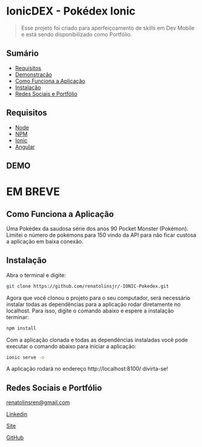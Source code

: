 # IonicDEX - Pokédex Ionic
> Esse projeto foi criado para aperfeiçoamento de skills em Dev Mobile e está sendo disponibilizado como Portfólio.

## Sumário

- [Requisitos](#Requisitos)	
- [Demonstração](#DEMO)
- [Como Funciona a Aplicação](#Como-Funciona-a-Aplicação)
- [Instalação](#Instalação)
- [Redes Sociais e Portfólio](#Redes-Sociais-e-Portfólio)

## Requisitos

+ [Node](https://nodejs.org/)
+ [NPM](https://www.npmjs.com/)
+ [Ionic](https://reactjs.org/)
+ [Angular](https://angular.io/)

## DEMO

# EM BREVE

## Como Funciona a Aplicação

Uma Pokédex da saudosa série dos anos 90 Pocket Monster (Pokémon). Limitei o número de pokémons para 150 vindo da API para não ficar custosa a aplicação em baixa conexão.

## Instalação

Abra o terminal e digite:

```sh
git clone https://github.com/renatolinsjr/-IONIC-Pokedex.git
```

Agora que você clonou o projeto para o seu computador, será necessário instalar todas as dependências para a aplicação rodar diretamente no localhost. Para isso, digite o comando abaixo e espere a instalação terminar:

```sh
npm install
```

Com a aplicação clonada e todas as dependências instaladas você pode executar o comando abaixo para iniciar a aplicação:

```sh
ionic serve -o
```

A aplicação rodará no endereço http://localhost:8100/ divirta-se!

## Redes Sociais e Portfólio

renatolinsren@gmail.com

[Linkedin](https://www.linkedin.com/in/renatolinsjr/)

[Site](https://renatolinsjr.github.io/)

[GitHub](https://github.com/renatolinsjr)
